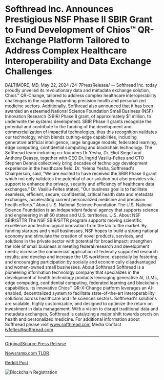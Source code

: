 # Softhread Inc. Announces Prestigious NSF Phase II SBIR Grant to Fund Development of Chios™ QR-Exchange Platform Tailored to Address Complex Healthcare Interoperability and Data Exchange Challenges

BALTIMORE, MD, May 22, 2024 /24-7PressRelease/ -- Softhread Inc. today proudly unveiled its revolutionary data and metadata exchange solution, Chios™ QR-Change, tailored to address complex healthcare interoperability challenges in the rapidly expanding precision health and personalized medicine sectors. Additionally, Softhread also announced that it has been awarded an esteemed National Science Foundation Small Business (NSF) Innovation Research (SBIR) Phase II grant, of approximately $1 million, to underwrite the systems development.  SBIR Phase II grants recognize the potential and contribute to the funding of the development and commercialization of impactful technologies, thus this recognition validates our technology, which blends cutting-edge capabilities, including generative artificial intelligence, large language models, federated learning, edge computing, confidential computing and blockchain technology.  The Softhread team including co-founders Dr Yesha, Dr. Eliot Siegel and Anthony Deasey, together with CEO Dr, Ingrid Vasiliu-Feltes and CTO Stephen Dennis collectively bring decades of technology development experience in the healthcare field.  Dr. Yelena Yesha, Softhread's Chairperson, said, "We are excited to have received the SBIR Phase II grant which not only validates the potential of our solution but also provides vital support to enhance the privacy, security and efficiency of healthcare data exchanges."  Dr. Vasiliu-Feltes stated, "Our business goal is to facilitate seamless, efficient, secure, confidential, critical health data and metadata exchanges, accelerating current personalized medicine and precision health efforts."  About U.S. National Science Foundation  The U.S. National Science Foundation is an independent federal agency that supports science and engineering in all 50 states and U.S. territories. U.S.  About NSF SBIR/STTR  The NSF SBIR/STTR program supports moving scientific excellence and technological innovation from the lab to the market. By funding startups and small businesses, NSF hopes to build a strong national economy and stimulate the creation of novel products, services, and solutions in the private sector with potential for broad impact; strengthen the role of small business in meeting federal research and development needs; increase the commercial application of federally supported research results; and develop and increase the US workforce, especially by fostering and encouraging participation by socially and economically disadvantaged and women-owned small businesses.  About Softhread  Softhread is a pioneering information technology company that specializes in the development of health technology products leveraging generative AI, LLMs, edge computing, confidential computing, federated learning and blockchain capabilities. Its innovative Chios™ QR-X-Change platform leverages an AI-enabled, decentralized system to facilitate state-of-the-art interoperability solutions across healthcare and life sciences sectors. Softhread's solutions are scalable, highly customizable, and designed to optimize the return on investment in data management. With a vision to disrupt traditional data and metadata exchanges, Softhread is catalyzing a major shift towards precision health and personalized medicine.  For additional information about Softhread please visit www.softhread.com  Media Contact ivfeltes@softhread.com 

---

[Original/Source Press Release](https://www.24-7pressrelease.com/press-release/511014/softhread-inc-announces-prestigious-nsf-phase-ii-sbir-grant-to-fund-development-of-chios-qr-exchange-platform-tailored-to-address-complex-healthcare-interoperability-and-data-exchange-challenges)
                    

[Newsramp.com TLDR](None) 



[Reddit Post](https://www.reddit.com/r/eventNews/comments/1cxu9mq/softhread_unveils_chios_qrchange_solution_for/) 



![Blockchain Registration](https://cdn.newsramp.app/24-7PressRelease/qrcode/245/22/mintRPKD.webp)